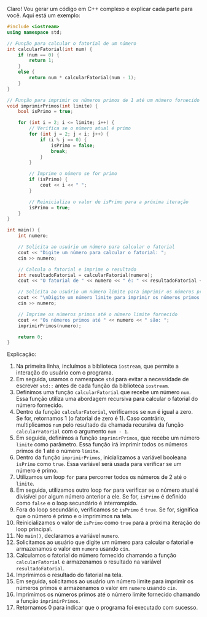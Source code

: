 Claro! Vou gerar um código em C++ complexo e explicar cada parte para você. Aqui está um exemplo:

```cpp
#include <iostream>
using namespace std;

// Função para calcular o fatorial de um número
int calcularFatorial(int num) {
    if (num == 0) {
        return 1;
    }
    else {
        return num * calcularFatorial(num - 1);
    }
}

// Função para imprimir os números primos de 1 até um número fornecido
void imprimirPrimos(int limite) {
    bool isPrimo = true;

    for (int i = 2; i <= limite; i++) {
        // Verifica se o número atual é primo
        for (int j = 2; j < i; j++) {
            if (i % j == 0) {
                isPrimo = false;
                break;
            }
        }

        // Imprime o número se for primo
        if (isPrimo) {
            cout << i << " ";
        }

        // Reinicializa o valor de isPrimo para a próxima iteração
        isPrimo = true;
    }
}

int main() {
    int numero;

    // Solicita ao usuário um número para calcular o fatorial
    cout << "Digite um número para calcular o fatorial: ";
    cin >> numero;

    // Calcula o fatorial e imprime o resultado
    int resultadoFatorial = calcularFatorial(numero);
    cout << "O fatorial de " << numero << " é: " << resultadoFatorial << endl;

    // Solicita ao usuário um número limite para imprimir os números primos
    cout << "\nDigite um número limite para imprimir os números primos: ";
    cin >> numero;

    // Imprime os números primos até o número limite fornecido
    cout << "Os números primos até " << numero << " são: ";
    imprimirPrimos(numero);

    return 0;
}
```

Explicação:

1. Na primeira linha, incluímos a biblioteca `iostream`, que permite a interação do usuário com o programa.
2. Em seguida, usamos o namespace `std` para evitar a necessidade de escrever `std::` antes de cada função da biblioteca `iostream`.
3. Definimos uma função `calcularFatorial` que recebe um número `num`. Essa função utiliza uma abordagem recursiva para calcular o fatorial do número fornecido.
4. Dentro da função `calcularFatorial`, verificamos se `num` é igual a zero. Se for, retornamos 1 (o fatorial de zero é 1). Caso contrário, multiplicamos `num` pelo resultado da chamada recursiva da função `calcularFatorial` com o argumento `num - 1`.
5. Em seguida, definimos a função `imprimirPrimos`, que recebe um número `limite` como parâmetro. Essa função irá imprimir todos os números primos de 1 até o número `limite`.
6. Dentro da função `imprimirPrimos`, inicializamos a variável booleana `isPrimo` como `true`. Essa variável será usada para verificar se um número é primo.
7. Utilizamos um loop `for` para percorrer todos os números de 2 até o `limite`.
8. Em seguida, utilizamos outro loop `for` para verificar se o número atual é divisível por algum número anterior a ele. Se for, `isPrimo` é definido como `false` e o loop secundário é interrompido.
9. Fora do loop secundário, verificamos se `isPrimo` é `true`. Se for, significa que o número é primo e o imprimimos na tela.
10. Reinicializamos o valor de `isPrimo` como `true` para a próxima iteração do loop principal.
11. No `main()`, declaramos a variável `numero`.
12. Solicitamos ao usuário que digite um número para calcular o fatorial e armazenamos o valor em `numero` usando `cin`.
13. Calculamos o fatorial do número fornecido chamando a função `calcularFatorial` e armazenamos o resultado na variável `resultadoFatorial`.
14. Imprimimos o resultado do fatorial na tela.
15. Em seguida, solicitamos ao usuário um número limite para imprimir os números primos e armazenamos o valor em `numero` usando `cin`.
16. Imprimimos os números primos até o número limite fornecido chamando a função `imprimirPrimos`.
17. Retornamos 0 para indicar que o programa foi executado com sucesso.